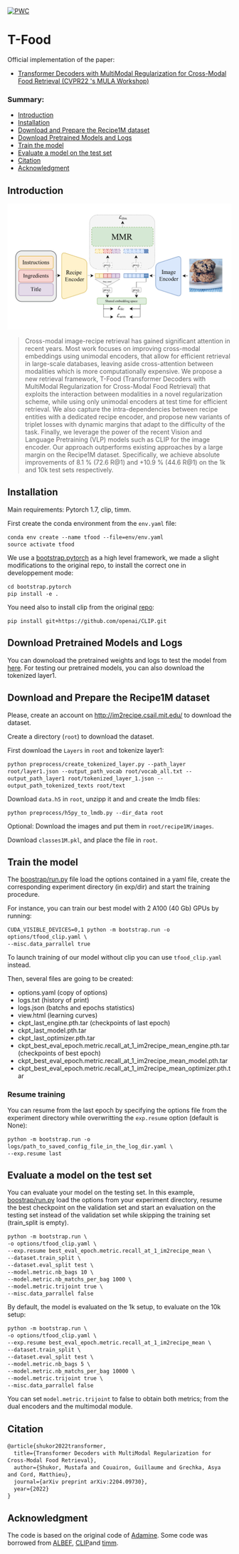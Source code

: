 [![PWC](https://img.shields.io/endpoint.svg?url=https://paperswithcode.com/badge/transformer-decoders-with-multimodal/cross-modal-retrieval-on-recipe1m)](https://paperswithcode.com/sota/cross-modal-retrieval-on-recipe1m?p=transformer-decoders-with-multimodal)

# T-Food
Official implementation of the paper: 
- [Transformer Decoders with MultiModal Regularization for Cross-Modal Food
Retrieval (CVPR22 's MULA Workshop)](https://arxiv.org/abs/2204.09730)


### Summary:

* [Introduction](#introduction)
* [Installation](#installation)
* [Download and Prepare the Recipe1M dataset](#download-and-prepare-the-recipe1m-dataset)
* [Download Pretrained Models and Logs](#download-pretrained-models-and-logs)
* [Train the model](#train-the-model)
* [Evaluate a model on the test set](#evaluate-a-model-on-the-test-set)
* [Citation](#citation)
* [Acknowledgment](#acknowledgment)

## Introduction

<p align="center">
    <img src="images/main.png" width="600"/>
</p>

> Cross-modal image-recipe retrieval has gained significant attention in recent years. 
Most work focuses on improving cross-modal embeddings using unimodal encoders, that allow for efficient retrieval in large-scale databases, leaving aside cross-attention between modalities which is more computationally expensive. We propose a new retrieval framework, T-Food (Transformer Decoders with MultiModal Regularization for Cross-Modal Food Retrieval) that exploits the interaction between modalities in a novel regularization scheme, while using only unimodal encoders at test time for efficient retrieval. We also capture the intra-dependencies between recipe entities with a dedicated recipe encoder, and propose new variants of triplet losses with dynamic margins that adapt to the difficulty of the task. Finally, we leverage the power of the recent Vision and Language Pretraining (VLP) models such as CLIP for the image encoder. Our approach outperforms existing approaches by a large margin on the Recipe1M dataset. Specifically, we achieve absolute improvements of 8.1 % (72.6 R@1) and +10.9 % (44.6 R@1) on the 1k and 10k test sets respectively.


## Installation

Main requirements: Pytorch 1.7, clip, timm.

First create the conda environment from the `env.yaml` file:

```
conda env create --name tfood --file=env/env.yaml
source activate tfood
```

We use a [bootstrap.pytorch](https://github.com/Cadene/bootstrap.pytorch.git) as a high level framework, we made a slight modifications to the original repo, to install the correct one in developpement mode:
```
cd bootstrap.pytorch
pip install -e .
```

You need also to install clip from the original [repo](https://github.com/openai/CLIP):
```
pip install git+https://github.com/openai/CLIP.git
```

## Download Pretrained Models and Logs

You can downoload the pretrained weights and logs to test the model from [here](https://nuage.lip6.fr/s/YdziDxDD39B6mbB).
For testing our pretrained models, you can also download the tokenized layer1.

## Download and Prepare the Recipe1M dataset

Please, create an account on http://im2recipe.csail.mit.edu/ to download the dataset.

Create a directory (`root`) to download the dataset.

First download the `Layers` in `root` and tokenize layer1:
```
python preprocess/create_tokenized_layer.py --path_layer root/layer1.json --output_path_vocab root/vocab_all.txt --output_path_layer1 root/tokenized_layer_1.json --output_path_tokenized_texts root/text
```
Download `data.h5` in `root`, unzipp it and and create the lmdb files:

```
python preprocess/h5py_to_lmdb.py --dir_data root

```

Optional: Download the images and put them in `root/recipe1M/images`.

Download `classes1M.pkl`, and place the file in `root`.


## Train the model


The [boostrap/run.py](https://github.com/Cadene/bootstrap.pytorch/blob/master/bootstrap/run.py) file load the options contained in a yaml file, create the corresponding experiment directory (in exp/dir) and start the training procedure.

For instance, you can train our best model with 2 A100 (40 Gb) GPUs by running:
```
CUDA_VISIBLE_DEVICES=0,1 python -m bootstrap.run -o options/tfood_clip.yaml \
--misc.data_parrallel true 
```
To launch training of our model without clip you can use `tfood_clip.yaml` instead.

Then, several files are going to be created:
- options.yaml (copy of options)
- logs.txt (history of print)
- logs.json (batchs and epochs statistics)
- view.html (learning curves)
- ckpt_last_engine.pth.tar (checkpoints of last epoch)
- ckpt_last_model.pth.tar
- ckpt_last_optimizer.pth.tar
- ckpt_best_eval_epoch.metric.recall_at_1_im2recipe_mean_engine.pth.tar (checkpoints of best epoch)
- ckpt_best_eval_epoch.metric.recall_at_1_im2recipe_mean_model.pth.tar
- ckpt_best_eval_epoch.metric.recall_at_1_im2recipe_mean_optimizer.pth.tar


### Resume training

You can resume from the last epoch by specifying the options file from the experiment directory while overwritting the `exp.resume` option (default is None):
```
python -m bootstrap.run -o logs/path_to_saved_config_file_in_the_log_dir.yaml \
--exp.resume last
```

## Evaluate a model on the test set

You can evaluate your model on the testing set. In this example, [boostrap/run.py](https://github.com/Cadene/bootstrap.pytorch/blob/master/bootstrap/run.py) load the options from your experiment directory, resume the best checkpoint on the validation set and start an evaluation on the testing set instead of the validation set while skipping the training set (train_split is empty).
```
python -m bootstrap.run \
-o options/tfood_clip.yaml \
--exp.resume best_eval_epoch.metric.recall_at_1_im2recipe_mean \
--dataset.train_split \
--dataset.eval_split test \
--model.metric.nb_bags 10 \
--model.metric.nb_matchs_per_bag 1000 \
--model.metric.trijoint true \
--misc.data_parrallel false 
```

By default, the model is evaluated on the 1k setup, to evaluate on the 10k setup:

```
python -m bootstrap.run \
-o options/tfood_clip.yaml \
--exp.resume best_eval_epoch.metric.recall_at_1_im2recipe_mean \
--dataset.train_split \
--dataset.eval_split test \
--model.metric.nb_bags 5 \
--model.metric.nb_matchs_per_bag 10000 \
--model.metric.trijoint true \
--misc.data_parrallel false 
```
You can set `model.metric.trijoint` to false to obtain both metrics; from the dual encoders and the multimodal module.

## Citation

```
@article{shukor2022transformer,
  title={Transformer Decoders with MultiModal Regularization for Cross-Modal Food Retrieval},
  author={Shukor, Mustafa and Couairon, Guillaume and Grechka, Asya and Cord, Matthieu},
  journal={arXiv preprint arXiv:2204.09730},
  year={2022}
}
```


## Acknowledgment

The code is based on the original code of [Adamine](https://github.com/Cadene/recipe1m.bootstrap.pytorch). Some code was borrowed from [ALBEF](https://github.com/salesforce/ALBEF), [CLIP](https://github.com/openai/CLIP)and [timm](https://github.com/rwightman/pytorch-image-models).
